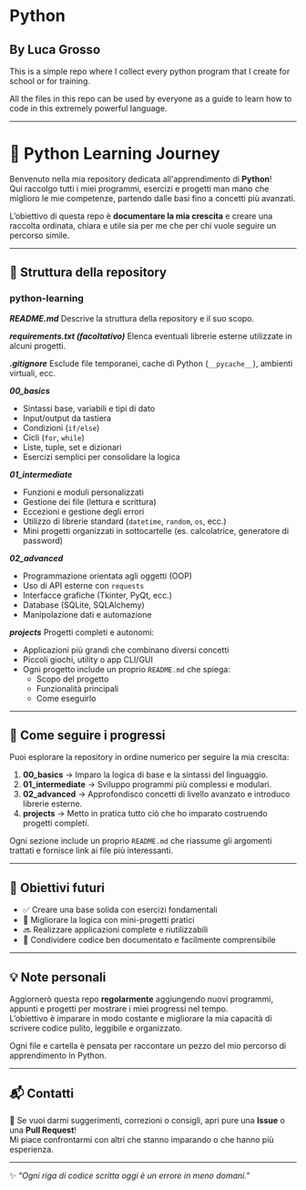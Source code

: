 # Python
## By Luca Grosso

This is a simple repo where I collect every python program that I create for school or for training.

All the files in this repo can be used by everyone as a guide to learn how to code in this extremely powerful language.

---

# 🐍 Python Learning Journey

Benvenuto nella mia repository dedicata all'apprendimento di **Python**!  
Qui raccolgo tutti i miei programmi, esercizi e progetti man mano che miglioro le mie competenze, partendo dalle basi fino a concetti più avanzati.

L’obiettivo di questa repo è **documentare la mia crescita** e creare una raccolta ordinata, chiara e utile sia per me che per chi vuole seguire un percorso simile.

---

## 🧭 Struttura della repository

### python-learning

***README.md***
Descrive la struttura della repository e il suo scopo.

***requirements.txt (facoltativo)***
Elenca eventuali librerie esterne utilizzate in alcuni progetti.

***.gitignore***
Esclude file temporanei, cache di Python (`__pycache__`), ambienti virtuali, ecc.

***00_basics***
- Sintassi base, variabili e tipi di dato
- Input/output da tastiera
- Condizioni (`if/else`)
- Cicli (`for`, `while`)
- Liste, tuple, set e dizionari
- Esercizi semplici per consolidare la logica

***01_intermediate***
- Funzioni e moduli personalizzati
- Gestione dei file (lettura e scrittura)
- Eccezioni e gestione degli errori
- Utilizzo di librerie standard (`datetime`, `random`, `os`, ecc.)
- Mini progetti organizzati in sottocartelle (es. calcolatrice, generatore di password)

***02_advanced***
- Programmazione orientata agli oggetti (OOP)
- Uso di API esterne con `requests`
- Interfacce grafiche (Tkinter, PyQt, ecc.)
- Database (SQLite, SQLAlchemy)
- Manipolazione dati e automazione

***projects***
Progetti completi e autonomi:
- Applicazioni più grandi che combinano diversi concetti
- Piccoli giochi, utility o app CLI/GUI
- Ogni progetto include un proprio `README.md` che spiega:
  - Scopo del progetto
  - Funzionalità principali
  - Come eseguirlo

---

## 📘 Come seguire i progressi

Puoi esplorare la repository in ordine numerico per seguire la mia crescita:

1. **00_basics** → Imparo la logica di base e la sintassi del linguaggio.  
2. **01_intermediate** → Sviluppo programmi più complessi e modulari.  
3. **02_advanced** → Approfondisco concetti di livello avanzato e introduco librerie esterne.  
4. **projects** → Metto in pratica tutto ciò che ho imparato costruendo progetti completi.  

Ogni sezione include un proprio `README.md` che riassume gli argomenti trattati e fornisce link ai file più interessanti.

---

## 🧩 Obiettivi futuri

- ✅ Creare una base solida con esercizi fondamentali  
- 🚧 Migliorare la logica con mini-progetti pratici  
- 🔜 Realizzare applicazioni complete e riutilizzabili  
- 💭 Condividere codice ben documentato e facilmente comprensibile  

---

## 💡 Note personali

Aggiornerò questa repo **regolarmente** aggiungendo nuovi programmi, appunti e progetti per mostrare i miei progressi nel tempo.  
L’obiettivo è imparare in modo costante e migliorare la mia capacità di scrivere codice pulito, leggibile e organizzato.

Ogni file e cartella è pensata per raccontare un pezzo del mio percorso di apprendimento in Python.

---

## 📬 Contatti

💬 Se vuoi darmi suggerimenti, correzioni o consigli, apri pure una **Issue** o una **Pull Request**!  
Mi piace confrontarmi con altri che stanno imparando o che hanno più esperienza.  

---

✨ *"Ogni riga di codice scritta oggi è un errore in meno domani."*

